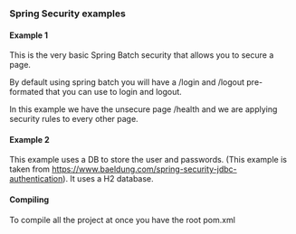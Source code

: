 ### Spring Security  examples

#### Example 1 
This is the very basic Spring Batch security that allows you to secure 
a page.

By default using spring batch you will have a /login and /logout pre-formated
that you can use to login and logout.

In this example we have the unsecure page /health and we are applying security 
rules to every other page.

#### Example 2 
This example uses a DB to store the user and passwords. (This example is taken from
https://www.baeldung.com/spring-security-jdbc-authentication).
It uses a H2 database. 


#### Compiling
To compile all the project at once you have the root pom.xml
